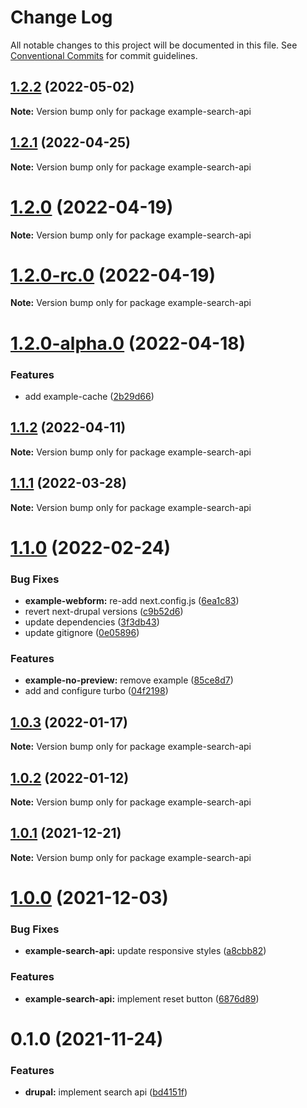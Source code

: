 # Change Log

All notable changes to this project will be documented in this file.
See [Conventional Commits](https://conventionalcommits.org) for commit guidelines.

## [1.2.2](https://github.com/chapter-three/next-drupal/compare/example-search-api@1.2.1...example-search-api@1.2.2) (2022-05-02)

**Note:** Version bump only for package example-search-api





## [1.2.1](https://github.com/chapter-three/next-drupal/compare/example-search-api@1.2.0...example-search-api@1.2.1) (2022-04-25)

**Note:** Version bump only for package example-search-api





# [1.2.0](https://github.com/chapter-three/next-drupal/compare/example-search-api@1.2.0-rc.0...example-search-api@1.2.0) (2022-04-19)

**Note:** Version bump only for package example-search-api





# [1.2.0-rc.0](https://github.com/chapter-three/next-drupal/compare/example-search-api@1.2.0-alpha.0...example-search-api@1.2.0-rc.0) (2022-04-19)

**Note:** Version bump only for package example-search-api





# [1.2.0-alpha.0](https://github.com/chapter-three/next-drupal/compare/example-search-api@1.1.2...example-search-api@1.2.0-alpha.0) (2022-04-18)


### Features

* add example-cache ([2b29d66](https://github.com/chapter-three/next-drupal/commit/2b29d66c8cddb66a331e3b588da8140a4e4ba61e))





## [1.1.2](https://github.com/chapter-three/next-drupal/compare/example-search-api@1.1.1...example-search-api@1.1.2) (2022-04-11)

**Note:** Version bump only for package example-search-api





## [1.1.1](https://github.com/chapter-three/next-drupal/compare/example-search-api@1.1.0...example-search-api@1.1.1) (2022-03-28)

**Note:** Version bump only for package example-search-api





# [1.1.0](https://github.com/chapter-three/next-drupal/compare/example-search-api@1.0.3...example-search-api@1.1.0) (2022-02-24)


### Bug Fixes

* **example-webform:** re-add next.config.js ([6ea1c83](https://github.com/chapter-three/next-drupal/commit/6ea1c83262504e92e8ad27ef4bc28386805a4d01))
* revert next-drupal versions ([c9b52d6](https://github.com/chapter-three/next-drupal/commit/c9b52d647343980cc081771e05a8af2d6f457709))
* update dependencies ([3f3db43](https://github.com/chapter-three/next-drupal/commit/3f3db433633ad15abcb5b211aebef3e386613eae))
* update gitignore ([0e05896](https://github.com/chapter-three/next-drupal/commit/0e05896f06a6a48bf82db4830c085e6f9c5e7b84))


### Features

* **example-no-preview:** remove example ([85ce8d7](https://github.com/chapter-three/next-drupal/commit/85ce8d78b1d610987e04a8b9551ca9c98c0063b5))
* add and configure turbo ([04f2198](https://github.com/chapter-three/next-drupal/commit/04f2198a5a92251e420ceb1285bc6f39ded5efad))





## [1.0.3](https://github.com/chapter-three/next-drupal/compare/example-search-api@1.0.2...example-search-api@1.0.3) (2022-01-17)

**Note:** Version bump only for package example-search-api





## [1.0.2](https://github.com/chapter-three/next-drupal/compare/example-search-api@1.0.1...example-search-api@1.0.2) (2022-01-12)

**Note:** Version bump only for package example-search-api





## [1.0.1](https://github.com/chapter-three/next-drupal/compare/example-search-api@1.0.0...example-search-api@1.0.1) (2021-12-21)

**Note:** Version bump only for package example-search-api





# [1.0.0](https://github.com/chapter-three/next-drupal/compare/example-search-api@0.1.0...example-search-api@1.0.0) (2021-12-03)


### Bug Fixes

* **example-search-api:** update responsive styles ([a8cbb82](https://github.com/chapter-three/next-drupal/commit/a8cbb82ba04f2343c3fb44788718d3256af46ba3))


### Features

* **example-search-api:** implement reset button ([6876d89](https://github.com/chapter-three/next-drupal/commit/6876d89e45457b6d2e7d170fcad681924a1d22ba))





# 0.1.0 (2021-11-24)


### Features

* **drupal:** implement search api ([bd4151f](https://github.com/chapter-three/next-drupal/commit/bd4151f2176b21f1b25d89533ceab0eff0080d34))
